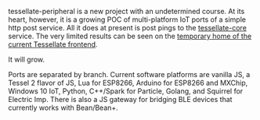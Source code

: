 tessellate-peripheral is a new project with an undetermined course. At its heart, however, it is a growing POC of multi-platform IoT ports of a simple http post service. All it does at present is post pings to the [tessellate-core](https://github.com/cachilders/tessellate-core) service. The very limited results can be seen on the [temporary home of the current Tessellate frontend](http://tessellate.cc).

It will grow.

Ports are separated by branch. Current software platforms are vanilla JS, a Tessel 2 flavor of JS, Lua for ESP8266, Arduino for ESP8266 and MXChip, Windows 10 IoT, Python, C++/Spark for Particle, Golang, and Squirrel for Electric Imp. There is also a JS gateway for bridging BLE devices that currently works with Bean/Bean+.
